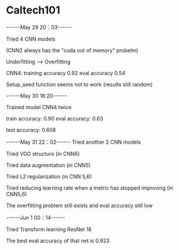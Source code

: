 # Caltech101

------May 29 20：03------

Tried 4 CNN models

(CNN2 always has the "cuda out of memory" probelm) 

Underfitting --> Overfitting

CNN4: training accuracy 0.92 eval accuracy 0.54

Setup_seed function seems not to work (results still random)

------May 30 18:20------

Trained model CNN4 twice

train accuracy: 0.90  eval accuracy: 0.63  

test accuracy: 0.608


------May 31 22：02------
Tried another 2 CNN models

Tried VGG structure (in CNN6)

Tried data augmentation (in CNN5)

Tried L2 regularization (in CNN 5,6)

Tried reducing learning rate when a metric has stopped improving (in CNN5,6)

The overfitting problem still exists and eval accuracy still low

------Jun 1 00：14------

Tried Transform learning ResNet 18

The best eval accuracy of that net is 0.923


